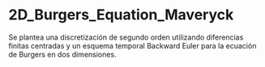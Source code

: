 # 2D_Burgers_Equation_Maveryck
Se plantea una discretización de segundo orden utilizando diferencias finitas centradas y un esquema temporal Backward Euler para la ecuación de Burgers en dos dimensiones.
